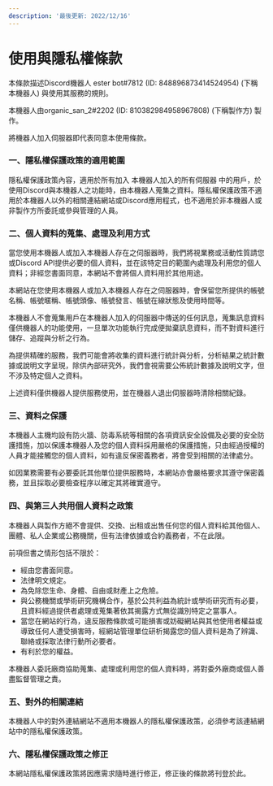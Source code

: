 ```yaml
---
description: '最後更新: 2022/12/16'
---
```


# 使用與隱私權條款

本條款描述Discord機器人 ester bot#7812 (ID: 848896873414524954) (下稱本機器人) 與使用其服務的規則。

本機器人由organic\_san\_2#2202 (ID: 810382984958967808) (下稱製作方) 製作。

將機器人加入伺服器即代表同意本使用條款。

### 一、隱私權保護政策的適用範圍

隱私權保護政策內容，適用於所有加入 本機器人加入的所有伺服器 中的用戶，於使用Discord與本機器人之功能時，由本機器人蒐集之資料。隱私權保護政策不適用於本機器人以外的相關連結網站或Discord應用程式，也不適用於非本機器人或非製作方所委託或參與管理的人員。

### 二、個人資料的蒐集、處理及利用方式

當您使用本機器人或加入本機器人存在之伺服器時，我們將視業務或活動性質請您或Discord API提供必要的個人資料，並在該特定目的範圍內處理及利用您的個人資料；非經您書面同意，本網站不會將個人資料用於其他用途。

本網站在您使用本機器人或加入本機器人存在之伺服器時，會保留您所提供的帳號名稱、帳號暱稱、帳號頭像、帳號發言、帳號在線狀態及使用時間等。

本機器人不會蒐集用戶在本機器人加入的伺服器中傳送的任何訊息，蒐集訊息資料僅供機器人的功能使用，一旦單次功能執行完成便拋棄訊息資料，而不對資料進行儲存、追蹤與分析之行為。

為提供精確的服務，我們可能會將收集的資料進行統計與分析，分析結果之統計數據或說明文字呈現，除供內部研究外，我們會視需要公佈統計數據及說明文字，但不涉及特定個人之資料。

上述資料僅供機器人提供服務使用，並在機器人退出伺服器時清除相關紀錄。

### 三、資料之保護

本機器人主機均設有防火牆、防毒系統等相關的各項資訊安全設備及必要的安全防護措施，加以保護本機器人及您的個人資料採用嚴格的保護措施，只由經過授權的人員才能接觸您的個人資料，如有違反保密義務者，將會受到相關的法律處分。

如因業務需要有必要委託其他單位提供服務時，本網站亦會嚴格要求其遵守保密義務，並且採取必要檢查程序以確定其將確實遵守。

### 四、與第三人共用個人資料之政策

本機器人與製作方絕不會提供、交換、出租或出售任何您的個人資料給其他個人、團體、私人企業或公務機關，但有法律依據或合約義務者，不在此限。

前項但書之情形包括不限於：

* 經由您書面同意。
* 法律明文規定。
* 為免除您生命、身體、自由或財產上之危險。
* 與公務機關或學術研究機構合作，基於公共利益為統計或學術研究而有必要，且資料經過提供者處理或蒐集著依其揭露方式無從識別特定之當事人。
* 當您在網站的行為，違反服務條款或可能損害或妨礙網站與其他使用者權益或導致任何人遭受損害時，經網站管理單位研析揭露您的個人資料是為了辨識、聯絡或採取法律行動所必要者。
* 有利於您的權益。

本機器人委託廠商協助蒐集、處理或利用您的個人資料時，將對委外廠商或個人善盡監督管理之責。

### 五、對外的相關連結

本機器人中的對外連結網站不適用本機器人的隱私權保護政策，必須參考該連結網站中的隱私權保護政策。

### 六、隱私權保護政策之修正

本網站隱私權保護政策將因應需求隨時進行修正，修正後的條款將刊登於此。

